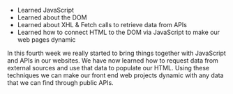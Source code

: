 - Learned JavaScript
- Learned about the DOM
- Learned about XHL & Fetch calls to retrieve data from APIs
- Learned how to connect HTML to the DOM via JavaScript to make our web pages dynamic

In this fourth week we really started to bring things together with JavaScript and APIs in our websites. We have now learned how to request data from external sources and use that data to populate our HTML. Using these techniques we can make our front end web projects dynamic with any data that we can find through public APIs.